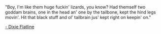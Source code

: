 "Boy, I'm like them huge fuckin' lizards, you know? Had themself two goddam brains, one in the head an' one by the tailbone, kept the hind legs movin'. Hit that black stuff and ol' tailbrain jus' kept right on keepin' on."


[- Dixie Flatline](https://williamgibson.fandom.com/wiki/Dixie_Flatline)

<!---
Flatline-J-McCoy/Flatline-J-McCoy is a ✨ special ✨ repository because its `README.md` (this file) appears on your GitHub profile.
You can click the Preview link to take a look at your changes.
--->
